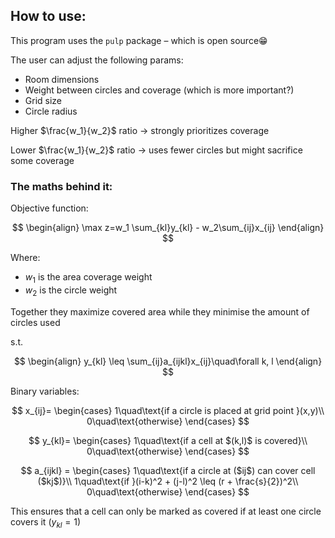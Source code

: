 ## How to use:

This program uses the `pulp` package – which is open source😁

The user can adjust the following params: 
- Room dimensions
- Weight between circles and coverage (which is more important?)
- Grid size
- Circle radius

Higher $\frac{w_1}{w_2}$ ratio $\to$ strongly prioritizes coverage

Lower $\frac{w_1}{w_2}$ ratio $\to$ uses fewer circles but might sacrifice some coverage

### The maths behind it:

Objective function: 

$$
\begin{align}
\max z=w_1 \sum_{kl}y_{kl} - w_2\sum_{ij}x_{ij}
\end{align}
$$

Where: 
- $w_1$ is the area coverage weight
- $w_2$ is the circle weight

Together they maximize covered area while they minimise the amount of circles used

s.t.

$$
\begin{align}
y_{kl} \leq \sum_{ij}a_{ijkl}x_{ij}\quad\forall k, l
\end{align}
$$

Binary variables: 

$$
x_{ij}=
\begin{cases}
1\quad\text{if a circle is placed at grid point }(x,y)\\
0\quad\text{otherwise}
\end{cases}
$$

$$
y_{kl}=
\begin{cases}
1\quad\text{if a cell at $(k,l)$ is covered}\\
0\quad\text{otherwise}
\end{cases}
$$

$$
a_{ijkl} = 
\begin{cases}
1\quad\text{if a circle at ($ij$) can cover cell ($kj$)}\\
1\quad\text{if }(i-k)^2 + (j-l)^2 \leq (r + \frac{s}{2})^2\\
0\quad\text{otherwise}
\end{cases}
$$


This ensures that a cell can only be marked as covered if at least one circle covers it ($y_{kl} = 1$)